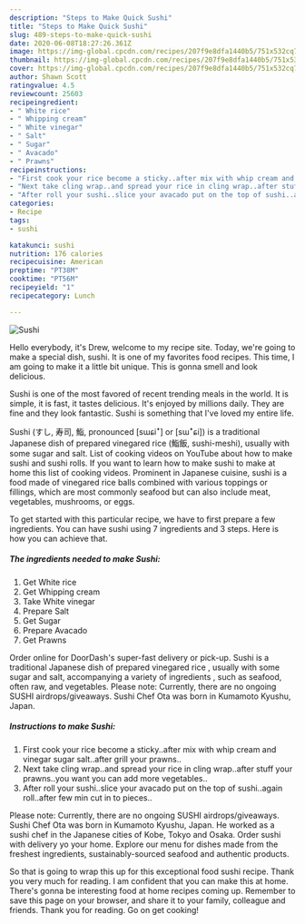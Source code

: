 ```yaml
---
description: "Steps to Make Quick Sushi"
title: "Steps to Make Quick Sushi"
slug: 489-steps-to-make-quick-sushi
date: 2020-06-08T18:27:26.361Z
image: https://img-global.cpcdn.com/recipes/207f9e8dfa1440b5/751x532cq70/sushi-recipe-main-photo.jpg
thumbnail: https://img-global.cpcdn.com/recipes/207f9e8dfa1440b5/751x532cq70/sushi-recipe-main-photo.jpg
cover: https://img-global.cpcdn.com/recipes/207f9e8dfa1440b5/751x532cq70/sushi-recipe-main-photo.jpg
author: Shawn Scott
ratingvalue: 4.5
reviewcount: 25603
recipeingredient:
- " White rice"
- " Whipping cream"
- " White vinegar"
- " Salt"
- " Sugar"
- " Avacado"
- " Prawns"
recipeinstructions:
- "First cook your rice become a sticky..after mix with whip cream and vinegar sugar salt..after grill your prawns.."
- "Next take cling wrap..and spread your rice in cling wrap..after stuff your prawns..you want you can add more vegetables.."
- "After roll your sushi..slice your avacado put on the top of sushi..again roll..after few min cut in to pieces.."
categories:
- Recipe
tags:
- sushi

katakunci: sushi 
nutrition: 176 calories
recipecuisine: American
preptime: "PT38M"
cooktime: "PT56M"
recipeyield: "1"
recipecategory: Lunch

---
```



![Sushi](https://img-global.cpcdn.com/recipes/207f9e8dfa1440b5/751x532cq70/sushi-recipe-main-photo.jpg)

Hello everybody, it's Drew, welcome to my recipe site. Today, we're going to make a special dish, sushi. It is one of my favorites food recipes. This time, I am going to make it a little bit unique. This is gonna smell and look delicious.

Sushi is one of the most favored of recent trending meals in the world. It is simple, it is fast, it tastes delicious. It's enjoyed by millions daily. They are fine and they look fantastic. Sushi is something that I've loved my entire life.

Sushi (すし, 寿司, 鮨, pronounced [sɯɕiꜜ] or [sɯꜜɕi]) is a traditional Japanese dish of prepared vinegared rice (鮨飯, sushi-meshi), usually with some sugar and salt. List of cooking videos on YouTube about how to make sushi and sushi rolls. If you want to learn how to make sushi to make at home this list of cooking videos. Prominent in Japanese cuisine, sushi is a food made of vinegared rice balls combined with various toppings or fillings, which are most commonly seafood but can also include meat, vegetables, mushrooms, or eggs.


To get started with this particular recipe, we have to first prepare a few ingredients. You can have sushi using 7 ingredients and 3 steps. Here is how you can achieve that.

<!--inarticleads1-->

##### The ingredients needed to make Sushi:

1. Get  White rice
1. Get  Whipping cream
1. Take  White vinegar
1. Prepare  Salt
1. Get  Sugar
1. Prepare  Avacado
1. Get  Prawns


Order online for DoorDash&#39;s super-fast delivery or pick-up. Sushi is a traditional Japanese dish of prepared vinegared rice , usually with some sugar and salt, accompanying a variety of ingredients , such as seafood, often raw, and vegetables. Please note: Currently, there are no ongoing SUSHI airdrops/giveaways. Sushi Chef Ota was born in Kumamoto Kyushu, Japan. 

<!--inarticleads2-->

##### Instructions to make Sushi:

1. First cook your rice become a sticky..after mix with whip cream and vinegar sugar salt..after grill your prawns..
1. Next take cling wrap..and spread your rice in cling wrap..after stuff your prawns..you want you can add more vegetables..
1. After roll your sushi..slice your avacado put on the top of sushi..again roll..after few min cut in to pieces..


Please note: Currently, there are no ongoing SUSHI airdrops/giveaways. Sushi Chef Ota was born in Kumamoto Kyushu, Japan. He worked as a sushi chef in the Japanese cities of Kobe, Tokyo and Osaka. Order sushi with delivery yo your home. Explore our menu for dishes made from the freshest ingredients, sustainably-sourced seafood and authentic products. 

So that is going to wrap this up for this exceptional food sushi recipe. Thank you very much for reading. I am confident that you can make this at home. There's gonna be interesting food at home recipes coming up. Remember to save this page on your browser, and share it to your family, colleague and friends. Thank you for reading. Go on get cooking!
